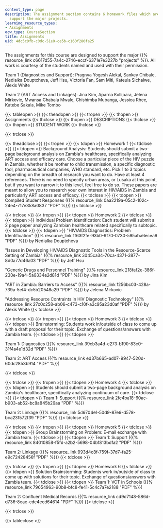 ```yaml
---
content_type: page
description: The assignment section contains 6 homework files which are designed to
  support the major projects.
learning_resource_types:
- Assignments
ocw_type: CourseSection
title: Assignments
uid: 4dc5c9fb-c0dc-51e0-ce5b-c160f280fa25
---
```


The assignments for this course are designed to support the major {{% resource_link c6617d55-7a4c-2746-eccf-6371e7e3227b "projects" %}}. All work is courtesy of the students named and used with their permission.

Team 1 (Diagnostics and Support): Pragnya Yogesh Alekal, Sankey Chibale, Nedialka Douptcheva, Jeff Hsu, Victoria Fan, Sam Miti, Kateula Sichalwe, Alexis White

Team 2 (ART Access and Linkages): Jina Kim, Aparna Kollipara, Jelena Mirkovic, Mwansa Chabala Mwale, Chishimba Mubanga, Jessica Rhee, Katebe Sakala, Mike Tombo

{{< tableopen >}}
{{< theadopen >}}
{{< tropen >}}
{{< thopen >}}
Assignments
{{< thclose >}}
{{< thopen >}}
DESCRIPTIONS
{{< thclose >}}
{{< thopen >}}
STUDENT WORK
{{< thclose >}}

{{< trclose >}}

{{< theadclose >}}
{{< tropen >}}
{{< tdopen >}}
Homework 1
{{< tdclose >}}
{{< tdopen >}}
Background Analysis: Students should submit a two-page background analysis on Zambia's healthcare, specifically analyzing ART access and efficacy care. Choose a particular piece of the HIV puzzle in Zambia, whether it be mother to child transmission, a specific diagnostic tool, pharmaceutical companies, WHO standard, etc. Pick 1 to 3 topics depending on the breadth of research you want to do. Have at least 4 references. There is no need to specify urban areas, or Lusaka at this point, but if you want to narrow it to this level, feel free to do so. These papers are meant to allow you to research your own interest in HIV/AIDS in Zambia and particularly ART access and efficacy.
{{< tdclose >}}
{{< tdopen >}}
Compiled Student Responses ({{% resource_link 0aa2219a-05c2-102c-24e4-717e358a0837 "PDF" %}})
{{< tdclose >}}

{{< trclose >}}
{{< tropen >}}
{{< tdopen >}}
Homework 2
{{< tdclose >}}
{{< tdopen >}}
Individual Problem Identification: Each student will submit a 2 page paper analyzing Zambian healthcare related specifically to subtopic.
{{< tdclose >}}
{{< tdopen >}}
"HIV/AIDS Diagnostics: Problem Identification" ({{% resource_link 1f63f2fe-93b0-9f70-0730-595aba6ecea9 "PDF" %}}) by Nedialka Douptcheva  
  
"Issues in Developing HIV/AIDS Diagnostic Tools in the Resource-Scarce Setting of Zambia" ({{% resource_link 3045ca34-70ca-4371-3877-8d0a77d46a03 "PDF" %}}) by Jeff Hsu  
  
"Generic Drugs and Personnel Training" ({{% resource_link 218faf2e-386f-230e-19a4-5a6334e2d81d "PDF" %}}) by Jina Kim  
  
"ART in Zambia: Barriers to Access" ({{% resource_link f256bc03-428a-739a-5ef4-dc5b20548a29 "PDF" %}}) by Jelena Mirkovic  
  
"Addressing Resource Contraints in HIV Diagnostic Technology" ({{% resource_link 27c0c258-ab06-c473-c10f-a3c95a23d0af "PDF" %}}) by Alexis White
{{< tdclose >}}

{{< trclose >}}
{{< tropen >}}
{{< tdopen >}}
Homework 3
{{< tdclose >}}
{{< tdopen >}}
Brainstorming: Students work in/outside of class to come up with a draft proposal for their topic. Exchange of questions/answers with Zambia team.
{{< tdclose >}}
{{< tdopen >}}


Team 1: Diagnostics ({{% resource_link 39cb3a4d-c273-b190-83c0-31f4a4e1d32d "PDF" %}})  
  
Team 2: ART Access ({{% resource_link ed37b665-ad07-9947-520d-60dc2853b914 "PDF" %}})


{{< tdclose >}}

{{< trclose >}}
{{< tropen >}}
{{< tdopen >}}
Homework 4
{{< tdclose >}}
{{< tdopen >}}
Students should submit a two-page background analysis on Zambia's healthcare, specifically analyzing continuum of care.
{{< tdclose >}}
{{< tdopen >}}
Team 1: Support ({{% resource_link 2fc4ba18-60ac-b903-ab52-bc8a845b26aa "PDF" %}})  
  
Team 2: Linkage ({{% resource_link 5d6704e1-50d9-87e9-d578-bca23f572f39 "PDF" %}})
{{< tdclose >}}

{{< trclose >}}
{{< tropen >}}
{{< tdopen >}}
Homework 5
{{< tdclose >}}
{{< tdopen >}}
Group Brainstorming on Problem: E-mail exchange with Zambia team.
{{< tdclose >}}
{{< tdopen >}}
Team 1: Support ({{% resource_link 84010858-f5fd-a2b2-5698-04b1813bdfa2 "PDF" %}})  
  
Team 2: Linkage ({{% resource_link 993d4c8f-759f-37d7-fa25-e9c72428456f "PDF" %}})
{{< tdclose >}}

{{< trclose >}}
{{< tropen >}}
{{< tdopen >}}
Homework 6
{{< tdclose >}}
{{< tdopen >}}
Solution Brainstorming: Students work in/outside of class to come up with solutions for their topic. Exchange of questions/answers with Zambia team.
{{< tdclose >}}
{{< tdopen >}}
Team 1: VCT in Schools ({{% resource_link 79654963-90b8-bfc8-fe41-5c4c7a7e2188 "PDF" %}})  
  
Team 2: Confluent Medical Records ({{% resource_link cd9d7148-586d-d736-8eae-ede4eed64614 "PDF" %}})
{{< tdclose >}}

{{< trclose >}}

{{< tableclose >}}